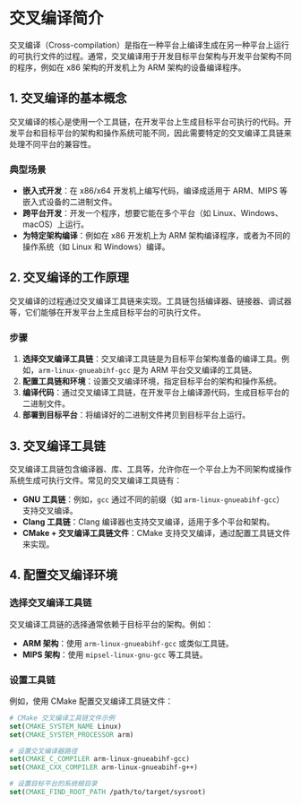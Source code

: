 
# 交叉编译简介

交叉编译（Cross-compilation）是指在一种平台上编译生成在另一种平台上运行的可执行文件的过程。通常，交叉编译用于开发目标平台架构与开发平台架构不同的程序，例如在 x86 架构的开发机上为 ARM 架构的设备编译程序。

## 1. 交叉编译的基本概念

交叉编译的核心是使用一个工具链，在开发平台上生成目标平台可执行的代码。开发平台和目标平台的架构和操作系统可能不同，因此需要特定的交叉编译工具链来处理不同平台的兼容性。

### 典型场景

- **嵌入式开发**：在 x86/x64 开发机上编写代码，编译成适用于 ARM、MIPS 等嵌入式设备的二进制文件。
- **跨平台开发**：开发一个程序，想要它能在多个平台（如 Linux、Windows、macOS）上运行。
- **为特定架构编译**：例如在 x86 开发机上为 ARM 架构编译程序，或者为不同的操作系统（如 Linux 和 Windows）编译。

## 2. 交叉编译的工作原理

交叉编译的过程通过交叉编译工具链来实现。工具链包括编译器、链接器、调试器等，它们能够在开发平台上生成目标平台的可执行文件。

### 步骤

1. **选择交叉编译工具链**：交叉编译工具链是为目标平台架构准备的编译工具。例如，`arm-linux-gnueabihf-gcc` 是为 ARM 平台交叉编译的工具链。
2. **配置工具链和环境**：设置交叉编译环境，指定目标平台的架构和操作系统。
3. **编译代码**：通过交叉编译工具链，在开发平台上编译源代码，生成目标平台的二进制文件。
4. **部署到目标平台**：将编译好的二进制文件拷贝到目标平台上运行。

## 3. 交叉编译工具链

交叉编译工具链包含编译器、库、工具等，允许你在一个平台上为不同架构或操作系统生成可执行文件。常见的交叉编译工具链有：

- **GNU 工具链**：例如，`gcc` 通过不同的前缀（如 `arm-linux-gnueabihf-gcc`）支持交叉编译。
- **Clang 工具链**：Clang 编译器也支持交叉编译，适用于多个平台和架构。
- **CMake + 交叉编译工具链文件**：CMake 支持交叉编译，通过配置工具链文件来实现。

## 4. 配置交叉编译环境

### 选择交叉编译工具链

交叉编译工具链的选择通常依赖于目标平台的架构。例如：

- **ARM 架构**：使用 `arm-linux-gnueabihf-gcc` 或类似工具链。
- **MIPS 架构**：使用 `mipsel-linux-gnu-gcc` 等工具链。

### 设置工具链

例如，使用 CMake 配置交叉编译工具链文件：

```cmake
# CMake 交叉编译工具链文件示例
set(CMAKE_SYSTEM_NAME Linux)
set(CMAKE_SYSTEM_PROCESSOR arm)

# 设置交叉编译器路径
set(CMAKE_C_COMPILER arm-linux-gnueabihf-gcc)
set(CMAKE_CXX_COMPILER arm-linux-gnueabihf-g++)

# 设置目标平台的系统根目录
set(CMAKE_FIND_ROOT_PATH /path/to/target/sysroot)
